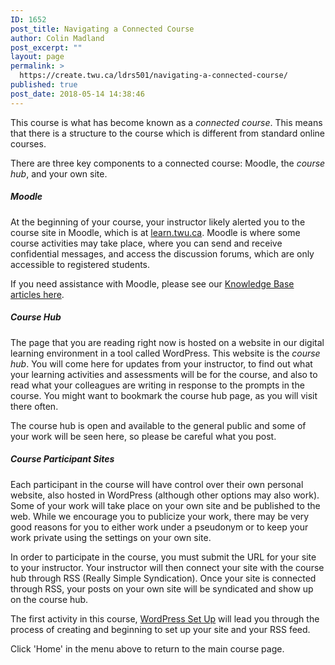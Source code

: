 ```yaml
---
ID: 1652
post_title: Navigating a Connected Course
author: Colin Madland
post_excerpt: ""
layout: page
permalink: >
  https://create.twu.ca/ldrs501/navigating-a-connected-course/
published: true
post_date: 2018-05-14 14:38:46
---
```

This course is what has become known as a _connected course_. This means that there is a structure to the course which is different from standard online courses.

There are three key components to a connected course: Moodle, the _course hub_, and your own site.

##### Moodle

At the beginning of your course, your instructor likely alerted you to the course site in Moodle, which is at [learn.twu.ca](https://learn.twu.ca). Moodle is where some course activities may take place, where you can send and receive confidential messages, and access the discussion forums, which are only accessible to registered students.

If you need assistance with Moodle, please see our [Knowledge Base articles here](https://twonline.gitbooks.io/moodlefaq/content/).

##### Course Hub

The page that you are reading right now is hosted on a website in our digital learning environment in a tool called WordPress. This website is the _course hub_. You will come here for updates from your instructor, to find out what your learning activities and assessments will be for the course, and also to read what your colleagues are writing in response to the prompts in the course. You might want to bookmark the course hub page, as you will visit there often.

The course hub is open and available to the general public and some of your work will be seen here, so please be careful what you post.

##### Course Participant Sites

Each participant in the course will have control over their own personal website, also hosted in WordPress (although other options may also work). Some of your work will take place on your own site and be published to the web. While we encourage you to publicize your work, there may be very good reasons for you to either work under a pseudonym or to keep your work private using the settings on your own site.

In order to participate in the course, you must submit the URL for your site to your instructor. Your instructor will then connect your site with the course hub through RSS (Really Simple Syndication). Once your site is connected through RSS, your posts on your own site will be syndicated and show up on the course hub.

The first activity in this course, [WordPress Set Up](https://create.twu.ca/ldrs501/wordpress-settings/) will lead you through the process of creating and beginning to set up your site and your RSS feed.

Click 'Home' in the menu above to return to the main course page.